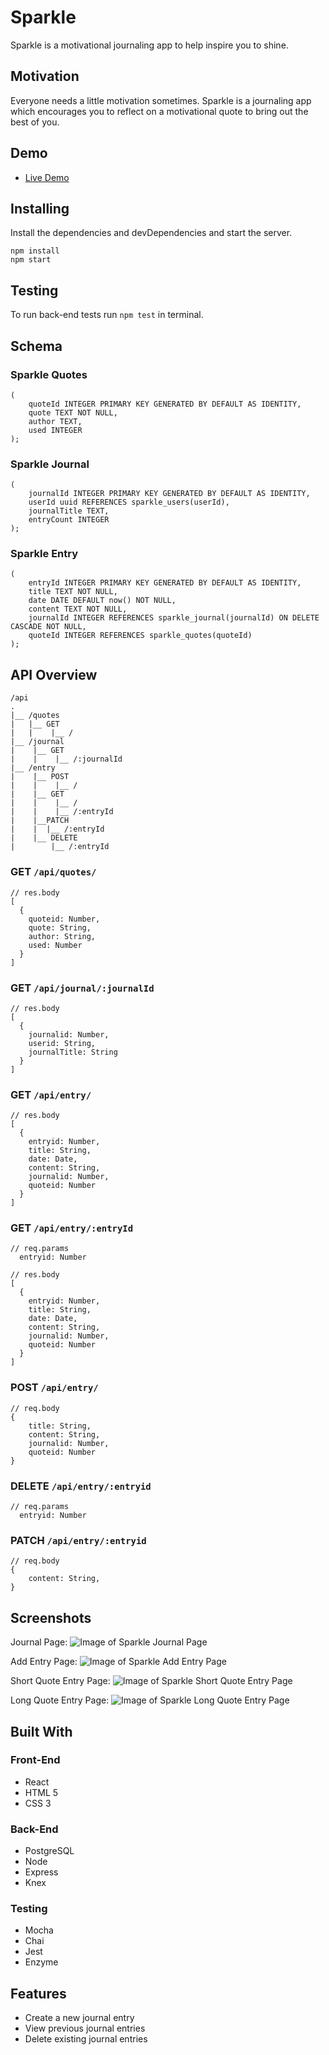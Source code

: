 # Sparkle

Sparkle is a motivational journaling app to help inspire you to shine.

## Motivation

Everyone needs a little motivation sometimes. Sparkle is a journaling app which encourages you to reflect on a motivational quote to bring out the best of you.

## Demo
- [Live Demo](https://sparkle-app.now.sh/)

## Installing
Install the dependencies and devDependencies and start the server.
```
npm install  
npm start
```

## Testing
To run back-end tests run ```npm test``` in terminal.

## Schema

### Sparkle Quotes
```
(
    quoteId INTEGER PRIMARY KEY GENERATED BY DEFAULT AS IDENTITY,
    quote TEXT NOT NULL,
    author TEXT,
    used INTEGER
);
```

### Sparkle Journal
```
(
    journalId INTEGER PRIMARY KEY GENERATED BY DEFAULT AS IDENTITY,
    userId uuid REFERENCES sparkle_users(userId),
    journalTitle TEXT, 
    entryCount INTEGER
);
```

### Sparkle Entry
```
(
    entryId INTEGER PRIMARY KEY GENERATED BY DEFAULT AS IDENTITY,
    title TEXT NOT NULL, 
    date DATE DEFAULT now() NOT NULL,
    content TEXT NOT NULL,
    journalId INTEGER REFERENCES sparkle_journal(journalId) ON DELETE CASCADE NOT NULL,
    quoteId INTEGER REFERENCES sparkle_quotes(quoteId)
);
```

## API Overview
```
/api
.
|__ /quotes
|   |__ GET
|   |    |__ /
|__ /journal
|    |__ GET
|    |    |__ /:journalId
|__ /entry
|    |__ POST
|    |    |__ /
|    |__ GET
|    |    |__ /
|    |    |__ /:entryId
|    |__PATCH
|    |  |__ /:entryId
|    |__ DELETE
|        |__ /:entryId       
```

### GET ```/api/quotes/```
```
// res.body
[
  {
    quoteid: Number,
    quote: String,
    author: String,
    used: Number
  }  
]
```

### GET ```/api/journal/:journalId```
```
// res.body
[
  {
    journalid: Number,
    userid: String,
    journalTitle: String
  }
]
```
### GET ```/api/entry/```
```
// res.body
[
  {
    entryid: Number,
    title: String,
    date: Date,
    content: String,
    journalid: Number,
    quoteid: Number
  }  
]
```

### GET ```/api/entry/:entryId```
```
// req.params
  entryid: Number

// res.body
[
  {
    entryid: Number,
    title: String,
    date: Date,
    content: String,
    journalid: Number,
    quoteid: Number
  }  
]
```

### POST ```/api/entry/```
```
// req.body
{
    title: String,
    content: String,
    journalid: Number,
    quoteid: Number
}
```

### DELETE ```/api/entry/:entryid```
```
// req.params
  entryid: Number
```

### PATCH ```/api/entry/:entryid```
```
// req.body
{
    content: String,
}
```

## Screenshots
Journal Page:
![Image of Sparkle Journal Page](https://github.com/KGood93/sparkle-app/blob/master/src/Screenshots/Journal.jpg)

Add Entry Page:
![Image of Sparkle Add Entry Page](https://github.com/KGood93/sparkle-app/blob/master/src/Screenshots/AddEntry.jpg)

Short Quote Entry Page:
![Image of Sparkle Short Quote Entry Page](https://github.com/KGood93/sparkle-app/blob/master/src/Screenshots/ShortEntry.jpg)

Long Quote Entry Page:
![Image of Sparkle Long Quote Entry Page](https://github.com/KGood93/sparkle-app/blob/master/src/Screenshots/LongEntry.jpg)

## Built With

### Front-End
- React
- HTML 5
- CSS 3

### Back-End
- PostgreSQL
- Node
- Express
- Knex

### Testing
- Mocha
- Chai 
- Jest
- Enzyme

## Features
- Create a new journal entry
- View previous journal entries
- Delete existing journal entries